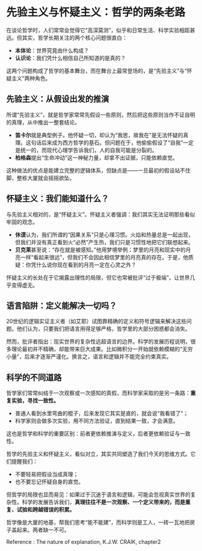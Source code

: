 # 先验主义与怀疑主义：哲学的两条老路

在谈论哲学时，人们常常会觉得它“高深莫测”，似乎和日常生活、科学实验相距甚远。但其实，哲学长期关注的两个核心问题很直白：

- **本体论**：世界究竟由什么构成？
- **认识论**：我们凭什么相信自己所知道的是真的？

这两个问题构成了哲学的基本舞台，而在舞台上最常登场的，是“先验主义”与“怀疑主义”两种角色。

## **先验主义：从假设出发的推演**

所谓“先验主义”，就是哲学家常常先假设一些原则，然后把这些原则当作不证自明的真理，从中推出一整套结论。

- **笛卡尔**就是典型例子。他怀疑一切，却认为“我思，故我在”是无法怀疑的真理。这句话后来成为西方哲学的基石。但问题在于，他偷偷假设了“自我”一定是统一的，而现代心理学告诉我们，人的自我可能是分裂的。
- **柏格森**提出“生命冲动”这一神秘力量，却拿不出证据，只能依赖直觉。

这种做法的优点是能建立完整的逻辑体系，但缺点是——一旦最初的假设站不住脚，整栋大厦就会摇摇欲坠。

## **怀疑主义：我们能知道什么？**

与先验主义相对的，是“怀疑主义”。怀疑主义者强调：我们其实无法证明那些看似牢固的观念。

- **休谟**认为，我们所谓的“因果关系”只是心理习惯。火焰和热量总是一起出现，但我们并没有真正看到火“必然”产生热，我们只是习惯性地把它们联想起来。
- **贝克莱**甚至说：“存在就是被感知。”他用梦境举例：梦里的月亮和现实中的月亮一样“看起来很远”，但我们不会因此相信梦里的月亮真的存在。于是，他质疑：你凭什么说你现在看到的月亮一定在心灵之外？

怀疑主义的长处在于它揭露出理性的局限，但它也常被批评“过于极端”，让世界几乎变得虚无。

## **语言陷阱：定义能解决一切吗？**

20世纪的逻辑实证主义者（如艾耶）试图靠精确的定义和符号逻辑来解决这些问题。他们认为，只要我们把语言用得足够严格，哲学里的大部分困惑都会消失。

然而，批评者指出：现实世界的复杂性远超语言的边界。科学的发展历程说明，很多理论最初并不精确，却能带来巨大成果。比如微积分一开始就依赖模糊的“无穷小量”，后来才逐渐严谨化。换言之，语言和逻辑并不能完全约束真实。

## **科学的不同道路**

哲学家们常常纠结于一次观察或一次感知的真假，而科学家采取的是另一条路：**重复实验，寻找一致性。**

- 普通人看到水里弯曲的棍子，后来发现它其实是直的，就会说“我看错了”；
- 科学家则会做多次实验，用不同方法验证，直到结果一致，才会满意。

这也是哲学和科学的重要区别：前者更依赖推演与定义，后者更依赖验证与一致性。

哲学的先验主义和怀疑主义，看似对立，其实共同塑造了我们今天的思维方式。它们提醒我们：

- 不要轻易把假设当成真理；
- 也不要忘记怀疑自身的直觉。

但哲学的局限也显而易见：如果过于沉迷于语言和逻辑，可能会忽视真实世界的复杂性。科学的发展告诉我们，**真理往往不是一次观察、一个定义带来的，而是重复、试验和跨越错误的积累。**

哲学像是大厦的地基，帮我们思考“能不能建”，而科学则是工人，一砖一瓦地把房子盖起来。两者缺一不可。

Reference : The nature of explanation, K.J.W. CRAIK, chapter2